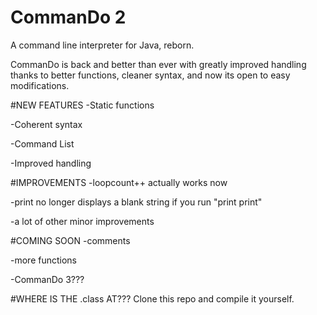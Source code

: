 # CommanDo 2
A command line interpreter for Java, reborn.

CommanDo is back and better than ever with greatly improved handling thanks to better functions, cleaner syntax, and now its open to easy modifications.

#NEW FEATURES
-Static functions

-Coherent syntax

-Command List

-Improved handling

#IMPROVEMENTS
-loopcount++ actually works now

-print no longer displays a blank string if you run "print print"

-a lot of other minor improvements

#COMING SOON
-comments

-more functions

-CommanDo 3???

#WHERE IS THE .class AT???
Clone this repo and compile it yourself.




